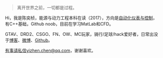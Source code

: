 > 离开世界之前，一切都是过程。

Hi，我是陈奕桢，能源与动力工程本科在读（2017），方向是[自动化仪表与控制](http://bksy.csu.edu.cn/info/1231/3664.htm)，有C++基础，Github noob，目前在学习MatLab和CFD。
    
GTAV、DRD2、CSGO、FN、OW、MC玩家，骑行/足球/hack爱好者，日常出没于[博客](https://chenyizhencn.github.io/)、[微博](https://weibo.com/FormulaO)、[Github](https://github.com/huxpro)。
    
有事请私信yizhen.chen@qq.com，谢谢喜欢。
